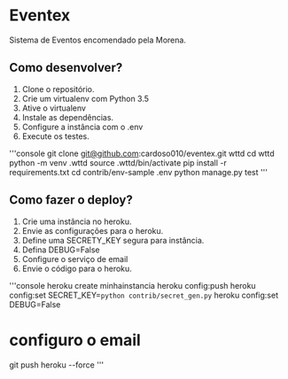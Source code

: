 # Eventex

Sistema de Eventos encomendado pela Morena.

## Como desenvolver?

1. Clone o repositório.
2. Crie um virtualenv com Python 3.5
3. Ative o virtualenv
4. Instale as dependências.
5. Configure a instância com o .env
6. Execute os testes.

'''console
git clone git@github.com:cardoso010/eventex.git wttd
cd wttd
python -m venv .wttd
source .wttd/bin/activate
pip install -r requirements.txt
cd contrib/env-sample .env
python manage.py test
'''

## Como fazer o deploy?

1. Crie uma instância no heroku.
2. Envie as configurações para o heroku.
3. Define uma SECRETY_KEY segura para instância.
4. Defina DEBUG=False
5. Configure o serviço de email
6. Envie o código para o heroku.

'''console
heroku create minhainstancia
heroku config:push
heroku config:set SECRET_KEY=`python contrib/secret_gen.py`
heroku config:set DEBUG=False
# configuro o email
git push heroku --force
'''
